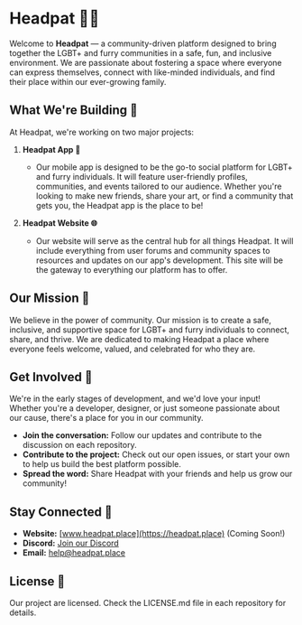 # Headpat 🐾✨

Welcome to **Headpat** — a community-driven platform designed to bring together the LGBT+ and furry communities in a safe, fun, and inclusive environment. We are passionate about fostering a space where everyone can express themselves, connect with like-minded individuals, and find their place within our ever-growing family.

## What We're Building 🚀

At Headpat, we're working on two major projects:

1. **Headpat App 📱**
    - Our mobile app is designed to be the go-to social platform for LGBT+ and furry individuals. It will feature user-friendly profiles, communities, and events tailored to our audience. Whether you're looking to make new friends, share your art, or find a community that gets you, the Headpat app is the place to be!

2. **Headpat Website 🌐**
    - Our website will serve as the central hub for all things Headpat. It will include everything from user forums and community spaces to resources and updates on our app's development. This site will be the gateway to everything our platform has to offer.

## Our Mission 💖

We believe in the power of community. Our mission is to create a safe, inclusive, and supportive space for LGBT+ and furry individuals to connect, share, and thrive. We are dedicated to making Headpat a place where everyone feels welcome, valued, and celebrated for who they are.

## Get Involved 🤝

We're in the early stages of development, and we'd love your input! Whether you're a developer, designer, or just someone passionate about our cause, there's a place for you in our community.

- **Join the conversation:** Follow our updates and contribute to the discussion on each repository.
- **Contribute to the project:** Check out our open issues, or start your own to help us build the best platform possible.
- **Spread the word:** Share Headpat with your friends and help us grow our community!

## Stay Connected 🔗

- **Website:** [www.headpat.place](https://headpat.place) (Coming Soon!)
- **Discord:** [Join our Discord](https://discord.com/invite/EaQTEKRg2A)
- **Email:** [help@headpat.place](mailto:help@headpat.place)

## License 📄

Our project are licensed. Check the LICENSE.md file in each repository for details.
